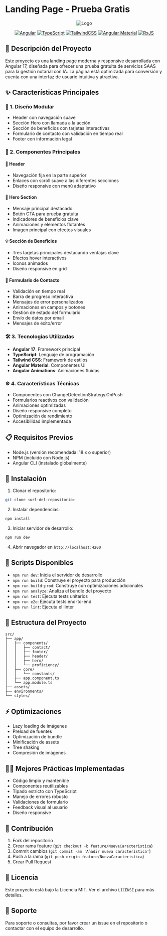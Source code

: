 # Landing Page - Prueba Gratis

<div align="center">

![Logo](https://github.com/user-attachments/assets/c5616e67-695a-4287-8c67-a1093d40d3f5)

[![Angular](https://img.shields.io/badge/Angular-17.1.0-DD0031?style=for-the-badge&logo=angular&logoColor=white)](https://angular.io/)
[![TypeScript](https://img.shields.io/badge/TypeScript-5.3.0-3178C6?style=for-the-badge&logo=typescript&logoColor=white)](https://www.typescriptlang.org/)
[![TailwindCSS](https://img.shields.io/badge/Tailwind_CSS-3.4.1-38B2AC?style=for-the-badge&logo=tailwind-css&logoColor=white)](https://tailwindcss.com/)
[![Angular Material](https://img.shields.io/badge/Angular_Material-17.1.0-FF7043?style=for-the-badge&logo=angular&logoColor=white)](https://material.angular.io/)
[![RxJS](https://img.shields.io/badge/RxJS-7.8.0-B7178C?style=for-the-badge&logo=reactivex&logoColor=white)](https://rxjs.dev/)

</div>

## 📖 Descripción del Proyecto

Este proyecto es una landing page moderna y responsive desarrollada con Angular 17, diseñada para ofrecer una prueba gratuita de servicios SAAS para la gestión notarial con IA. La página está optimizada para conversión y cuenta con una interfaz de usuario intuitiva y atractiva.

## ✨ Características Principales

### 🎨 1. Diseño Modular

- Header con navegación suave
- Sección Hero con llamada a la acción
- Sección de beneficios con tarjetas interactivas
- Formulario de contacto con validación en tiempo real
- Footer con información legal

### 🧩 2. Componentes Principales

#### 📍 Header

- Navegación fija en la parte superior
- Enlaces con scroll suave a las diferentes secciones
- Diseño responsive con menú adaptativo

#### 🎯 Hero Section

- Mensaje principal destacado
- Botón CTA para prueba gratuita
- Indicadores de beneficios clave
- Animaciones y elementos flotantes
- Imagen principal con efectos visuales

#### 💡 Sección de Beneficios

- Tres tarjetas principales destacando ventajas clave
- Efectos hover interactivos
- Iconos animados
- Diseño responsive en grid

#### 📝 Formulario de Contacto

- Validación en tiempo real
- Barra de progreso interactiva
- Mensajes de error personalizados
- Animaciones en campos y botones
- Gestión de estado del formulario
- Envío de datos por email
- Mensajes de éxito/error

### 🛠️ 3. Tecnologías Utilizadas

- **Angular 17**: Framework principal
- **TypeScript**: Lenguaje de programación
- **Tailwind CSS**: Framework de estilos
- **Angular Material**: Componentes UI
- **Angular Animations**: Animaciones fluidas

### ⚙️ 4. Características Técnicas

- Componentes con ChangeDetectionStrategy.OnPush
- Formularios reactivos con validación
- Animaciones optimizadas
- Diseño responsive completo
- Optimización de rendimiento
- Accesibilidad implementada

## 📋 Requisitos Previos

- Node.js (versión recomendada: 18.x o superior)
- NPM (incluido con Node.js)
- Angular CLI (instalado globalmente)

## 🚀 Instalación

1. Clonar el repositorio:

```bash
git clone <url-del-repositorio>
```

2. Instalar dependencias:

```bash
npm install
```

3. Iniciar servidor de desarrollo:

```bash
npm run dev
```

4. Abrir navegador en `http://localhost:4200`

## 📜 Scripts Disponibles

- `npm run dev`: Inicia el servidor de desarrollo
- `npm run build`: Construye el proyecto para producción
- `npm run build:prod`: Construye con optimizaciones adicionales
- `npm run analyze`: Analiza el bundle del proyecto
- `npm run test`: Ejecuta tests unitarios
- `npm run e2e`: Ejecuta tests end-to-end
- `npm run lint`: Ejecuta el linter

## 📁 Estructura del Proyecto

```
src/
├── app/
│   ├── components/
│   │   ├── contact/
│   │   ├── footer/
│   │   ├── header/
│   │   ├── hero/
│   │   └── proficiency/
│   ├── core/
│   │   └── constants/
│   ├── app.component.ts
│   └── app.module.ts
├── assets/
├── environments/
└── styles/
```

## ⚡ Optimizaciones

- Lazy loading de imágenes
- Preload de fuentes
- Optimización de bundle
- Minificación de assets
- Tree shaking
- Compresión de imágenes

## 👨‍💻 Mejores Prácticas Implementadas

- Código limpio y mantenible
- Componentes reutilizables
- Tipado estricto con TypeScript
- Manejo de errores robusto
- Validaciones de formulario
- Feedback visual al usuario
- Diseño responsive

## 🤝 Contribución

1. Fork del repositorio
2. Crear rama feature (`git checkout -b feature/NuevaCaracteristica`)
3. Commit cambios (`git commit -am 'Añadir nueva característica'`)
4. Push a la rama (`git push origin feature/NuevaCaracteristica`)
5. Crear Pull Request

## 📄 Licencia

Este proyecto está bajo la Licencia MIT. Ver el archivo `LICENSE` para más detalles.

## 💬 Soporte

Para soporte o consultas, por favor crear un issue en el repositorio o contactar con el equipo de desarrollo.
